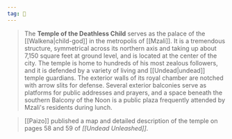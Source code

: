 ```yaml
---
tag: 🕍
---
```

> The **Temple of the Deathless Child** serves as the palace of the [[Walkena|child-god]] in the metropolis of [[Mzali]]. It is a tremendous structure, symmetrical across its northern axis and taking up about 7,150 square feet at ground level, and is located at the center of the city. The temple is home to hundreds of his most zealous followers, and it is defended by a variety of living and [[Undead|undead]] temple guardians. The exterior walls of its royal chamber are notched with arrow slits for defense.
> Several exterior balconies serve as platforms for public addresses and prayers, and a space beneath the southern Balcony of the Noon is a public plaza frequently attended by Mzali's residents during lunch.


> [[Paizo]] published a map and detailed description of the temple on pages 58 and 59 of *[[Undead Unleashed]]*.






